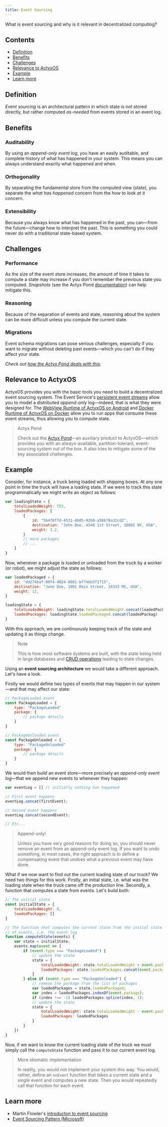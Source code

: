 ```yaml
---
title: Event Sourcing
---
```


What is event sourcing and why is it relevant in decentralized computing?

## Contents

- [Definition](#definition)
- [Benefits](#benfits)
- [Challenges](#challenges)
- [Relevance to ActyxOS](#relevance-to-actyxos)
- [Example](#example)
- [Learn more](#learn-more)

## Definition

_Event sourcing_ is an architectural pattern in which state is not stored directly, but rather computed _as-needed_ from events stored in an event log.

## Benefits

### Auditability

By using an _append-only event log_, you have an easily auditable, and complete history of what has happened in your system. This means you can always understand exactly what happened and when.

### Orthogonality

By separating the fundamental store from the computed view (state), you separate the _what has happened_ concern from the _how to look at it_ concern.

### Extensibility

Because you always know what has happened in the past, you can&mdash;from the future&mdash;change how to interpret the past. This is something you could never do with a traditional state-based system.

## Challenges

### Performance

As the size of the event store increases, the amount of time it takes to compute a state may increase if you don't remember the previous state you computed. _Snapshots_ (see the Actyx Pond [documentation](../../pond/guides/snapshots.md)) can help mitigate this.

### Reasoning

Because of the separation of events and state, reasoning about the system can be more difficult unless you compute the current state.

### Migrations

Event schema migrations can pose serious challenges, especially if you want to migrate without deleting past events&mdash;which you can't do if they affect your state.

_Check out [how the Actyx Pond deals with this](../../pond/guides/types.md)_.

## Relevance to ActyxOS

ActyxOS provides you with the basic tools you need to build a decentralized event sourcing system. The Event Service's [persistent event streams](../guides/event-streams.md) allow you to model a distributed _append-only_ log&mdash;indeed, that is what they were designed for. The [WebView Runtime of ActyxOS on Android](../advanced-guides/actyxos-on-android) and [Docker Runtime of ActyxOS on Docker](../advanced-guides/actyxos-on-docker.md) allow you to run apps that consume these event streams, thus allowing you to compute state.

> Actyx Pond
>
> Check out the [Actyx Pond](../../pond/introduction)&mdash;an auxiliary product to ActyxOS&mdash;which provides you with an always-available, partition-tolerant, event-sourcing system out of the box. It also tries to mitigate some of the key associated challenges.

## Example

Consider, for instance, a truck being loaded with shipping boxes. At any one point in time the truck will have a loading state. If we were to track this state programmatically we might write an object as follows:

```js
var loadingState = {
    totalLoadedWeight: 753,
    loadedPackages: [
        {
            id: "5b4f8ffd-4531-4b05-9268-a56b78a32cd2",
            destination: "John Doe, 4540 1st Street, 10001 NY, USA",
            weight: 3.2,
        }
        // more packages
        // ...
    ]
}
```

Now, whenever a package is loaded or unloaded from the truck by a worker (or robot), we might adjust the state as follows:

```js
var loadedPackaged = {
    id: "dd274baf-09f4-4024-8081-bf74bb3f1715",
    destination: "Jane Doe, 1001 Main Street, 34333 MI, USA",
    weight: 12,
}

loadingState = {
    totalLoadedWeight: loadingState.totalLoadedWeight.concat(loadedPackage.weight),
    loadedPackages: loadingState.loadedPackaged.concat(loadedPackag)
}
```

With this approach, we are continuously keeping track of the state and updating it as things change.

> Note
>
> This is how most software systems are built, with the state being held in large databases and [CRUD operations](https://en.wikipedia.org/wiki/Create,_read,_update_and_delete) leading to state changes.

Using an **event sourcing architecture** we would take a different approach. Let's have a look.

Firstly we would define two types of events that may happen in our system&mdash;and that may affect our state:

```js
// PackageLoaded event
const PackageLoaded = {
    type: "PackageLoaded"
    package: {
        // package details
    }
}

// PackageUnloaded event
const PackageUnloaded = {
    type: "PackageUnloaded"
    package: {
        // package details
    }
}
```

We would then build an event store&mdash;more precisely an _append-only event log_&mdash;that we append new events to whenever they happen:

```js
var eventLog = [] // initially nothing has happened

// First event happens
eventLog.concat(firstEvent);

// Second event happens
eventLog.concat(secondEvent);

// Etc...
```

> Append-only!
>
> Unless you have very good reasons for doing so, you should never remove an event from an append-only event log. If you want to undo something, in most cases, the right approach is to define a compensating event that undoes what a previous event may have done.

What if we now want to find out the current loading state of our truck? We need two things for this work. Firstly, an initial state, i.e. what was the loading state when the truck came off the production line. Secondly, a function that computes a state from events. Let's build both:

```js
// The initial state
const initialState = {
    totalLoadedWeight: 0,
    loadedPackages: []
}

// The function that computes the current state from the initial state and a list
// of events, i.e. the event log
function computeState(events) {
    var state = initialState;
    events.map(event => {
        if (event.type === "PackageLoaded") {
            // update the state
            state = {
                totalLoadedWeight: state.totalLoadedWeight + event.package.weight,
                loadedPackages: state.loadedPackages.concat(event.package),
            }
        } else if (event.type === "PackageUnloaded") {
            // remove the package from the list of packages
            var loadedPackages = state.loadedPackaged;
            var index = loadedPackages.indexOf(event.package);
            if (index !== -1) loadedPackages.splice(index, 1);
            // update the state
            state = {
                totalLoadedWeight: state.totalLoadedWeight - event.package.weight,
                loadedPackages: loadedPackages
            }
        }
    })
}
```

Now, if we want to know the current loading state of the truck we must simply call the `computeState` function and pass it to our current event log.

> More idiomatic implementation
>
> In reality, you would not implement your system this way. You would, rather, define an `onEvent` function that takes a current state and a _single_ event and computes a new state. Then you would repeatedly call that function for each event.

## Learn more
- Martin Flowler's [introducton to event sourcing](https://martinfowler.com/eaaDev/EventSourcing.html)
- [Event Sourcing Pattern (Microsoft)](https://docs.microsoft.com/en-us/azure/architecture/patterns/event-sourcing)
